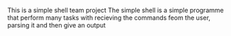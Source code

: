 This is a simple shell team project
The simple shell is a simple programme
that perform many tasks with recieving
the commands feom the user, parsing it
and then give an output
